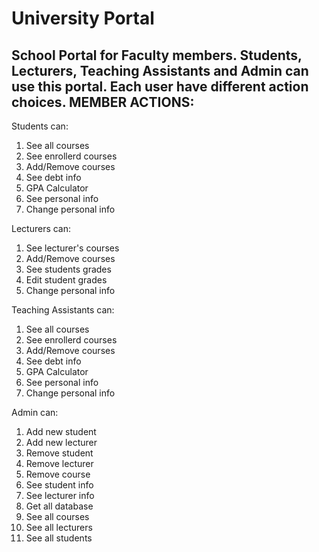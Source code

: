 # University Portal
School Portal for Faculty members. 
Students, Lecturers, Teaching Assistants and Admin can use this portal.
Each user have different action choices.
                            MEMBER ACTIONS:
-----------------------------------------------------------------------
Students can: 
1) See all courses
2) See enrollerd courses
3) Add/Remove courses
4) See debt info
5) GPA Calculator
6) See personal info
7) Change personal info

Lecturers can:
1) See lecturer's courses
2) Add/Remove courses
3) See students grades
4) Edit student grades
5) Change personal info

Teaching Assistants can:
1) See all courses
2) See enrollerd courses
3) Add/Remove courses
4) See debt info
5) GPA Calculator
6) See personal info
7) Change personal info


Admin can:
1) Add new student
2) Add new lecturer
3) Remove student
4) Remove lecturer
5) Remove course
6) See student info
7) See lecturer info
8) Get all database
9) See all courses
10) See all lecturers
11) See all students

